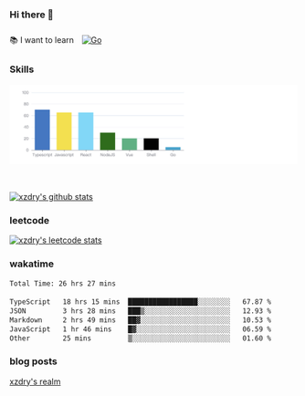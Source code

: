 ### Hi there 👋

 :books: I want to learn <a href="https://go.dev/" target="_blank"><img style="margin: 10px" src="https://profilinator.rishav.dev/skills-assets/go-original.svg" alt="Go" height="50" /></a>  

### Skills
![](img/2022-09-05-22-04-20.png)

<br />

[![xzdry's github stats](https://github-readme-stats.vercel.app/api?username=xzdry&count_private=true&show_icons=true&theme=vue)](https://github.com/xzdry)

### leetcode
[![xzdry's leetcode stats](https://leetcard.jacoblin.cool/xzdry-2?theme=light&font=Anek%20Kannada&site=cn)](https://leetcode.cn/u/xzdry-2/)

### wakatime
<!--START_SECTION:waka-->

```text
Total Time: 26 hrs 27 mins

TypeScript   18 hrs 15 mins  █████████████████░░░░░░░░   67.87 %
JSON         3 hrs 28 mins   ███▒░░░░░░░░░░░░░░░░░░░░░   12.93 %
Markdown     2 hrs 49 mins   ██▓░░░░░░░░░░░░░░░░░░░░░░   10.53 %
JavaScript   1 hr 46 mins    █▓░░░░░░░░░░░░░░░░░░░░░░░   06.59 %
Other        25 mins         ▒░░░░░░░░░░░░░░░░░░░░░░░░   01.60 %
```

<!--END_SECTION:waka-->

### blog posts
[xzdry's realm](https://www.justdry.net/)
